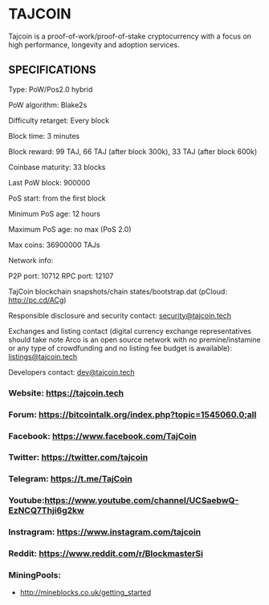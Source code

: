 TAJCOIN
======

Tajcoin is a proof-of-work/proof-of-stake cryptocurrency with a focus on high performance, longevity and adoption services.


SPECIFICATIONS
--------------
Type:                   PoW/Pos2.0 hybrid

PoW algorithm:          Blake2s

Difficulty retarget:    Every block

Block time:             3 minutes

Block reward:           99 TAJ, 66 TAJ (after block 300k), 33 TAJ (after block 600k)

Coinbase maturity:      33 blocks

Last PoW block:         900000

PoS start:              from the first block

Minimum PoS age:        12 hours

Maximum PoS age:        no max (PoS 2.0)

Max coins:              36900000 TAJs

Network info:

P2P port: 10712
RPC port: 12107

TajCoin blockchain snapshots/chain states/bootstrap.dat (pCloud: http://pc.cd/ACg)

Responsible disclosure and security contact: security@tajcoin.tech

Exchanges and listing contact (digital currency exchange representatives should take note Arco is an open source network with no premine/instamine or any type of crowdfunding and no listing fee budget is awailable): listings@tajcoin.tech

Developers contact: dev@tajcoin.tech


### Website: https://tajcoin.tech

### Forum: https://bitcointalk.org/index.php?topic=1545060.0;all

### Facebook: https://www.facebook.com/TajCoin

### Twitter: https://twitter.com/tajcoin

### Telegram: https://t.me/TajCoin
### Youtube:https://www.youtube.com/channel/UCSaebwQ-EzNCQ7Thji6g2kw

### Instragram: https://www.instagram.com/tajcoin

### Reddit: https://www.reddit.com/r/BlockmasterSi

### MiningPools:  
- http://mineblocks.co.uk/getting_started
